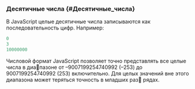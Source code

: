 ### Десятичные числа {#Десятичные_числа}

В JavaScript целые десятичные числа записываются как последовательность цифр. Например:

```js
0
3
10000000
```

Числовой формат JavaScript позволяет точно представлять все целые числа в диапазоне от –9007199254740992 \(–253\) до 9007199254740992 \(253\) включительно. Для целых значений вне этого диапазона может теряться точность в младших раз рядах.

